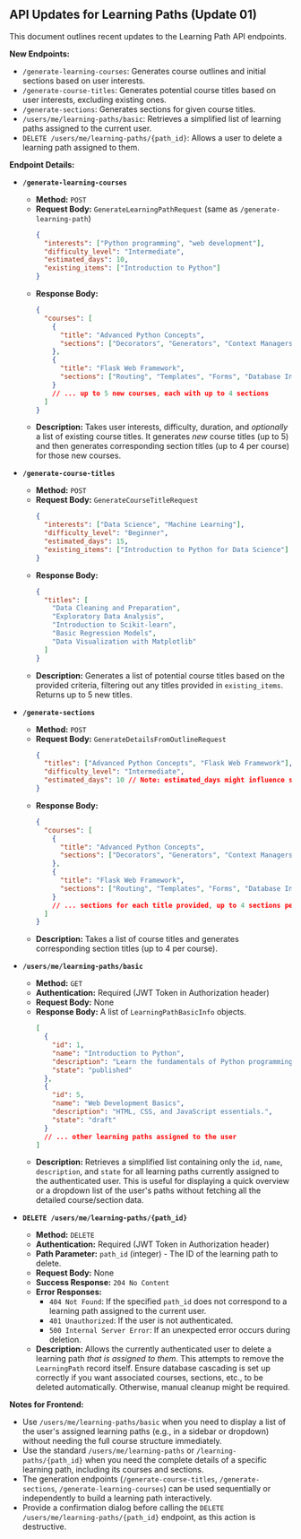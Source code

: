 ## API Updates for Learning Paths (Update 01)

This document outlines recent updates to the Learning Path API endpoints.

**New Endpoints:**

*   `/generate-learning-courses`: Generates course outlines and initial sections based on user interests.
*   `/generate-course-titles`: Generates potential course titles based on user interests, excluding existing ones.
*   `/generate-sections`: Generates sections for given course titles.
*   `/users/me/learning-paths/basic`: Retrieves a simplified list of learning paths assigned to the current user.
*   `DELETE /users/me/learning-paths/{path_id}`: Allows a user to delete a learning path assigned to them.

**Endpoint Details:**

*   **`/generate-learning-courses`**
    *   **Method:** `POST`
    *   **Request Body:** `GenerateLearningPathRequest` (same as `/generate-learning-path`)
        ```json
        {
          "interests": ["Python programming", "web development"],
          "difficulty_level": "Intermediate",
          "estimated_days": 10,
          "existing_items": ["Introduction to Python"]
        }
        ```
    *   **Response Body:**
        ```json
        {
          "courses": [
            {
              "title": "Advanced Python Concepts",
              "sections": ["Decorators", "Generators", "Context Managers", "Metaclasses"]
            },
            {
              "title": "Flask Web Framework",
              "sections": ["Routing", "Templates", "Forms", "Database Integration"]
            }
            // ... up to 5 new courses, each with up to 4 sections
          ]
        }
        ```
    *   **Description:** Takes user interests, difficulty, duration, and *optionally* a list of existing course titles. It generates *new* course titles (up to 5) and then generates corresponding section titles (up to 4 per course) for those new courses.

*   **`/generate-course-titles`**
    *   **Method:** `POST`
    *   **Request Body:** `GenerateCourseTitleRequest`
        ```json
        {
          "interests": ["Data Science", "Machine Learning"],
          "difficulty_level": "Beginner",
          "estimated_days": 15,
          "existing_items": ["Introduction to Python for Data Science"]
        }
        ```
    *   **Response Body:**
        ```json
        {
          "titles": [
            "Data Cleaning and Preparation",
            "Exploratory Data Analysis",
            "Introduction to Scikit-learn",
            "Basic Regression Models",
            "Data Visualization with Matplotlib"
          ]
        }
        ```
    *   **Description:** Generates a list of potential course titles based on the provided criteria, filtering out any titles provided in `existing_items`. Returns up to 5 new titles.

*   **`/generate-sections`**
    *   **Method:** `POST`
    *   **Request Body:** `GenerateDetailsFromOutlineRequest`
        ```json
        {
          "titles": ["Advanced Python Concepts", "Flask Web Framework"],
          "difficulty_level": "Intermediate",
          "estimated_days": 10 // Note: estimated_days might influence section detail/scope
        }
        ```
    *   **Response Body:**
        ```json
        {
          "courses": [
            {
              "title": "Advanced Python Concepts",
              "sections": ["Decorators", "Generators", "Context Managers", "Metaclasses"]
            },
            {
              "title": "Flask Web Framework",
              "sections": ["Routing", "Templates", "Forms", "Database Integration"]
            }
            // ... sections for each title provided, up to 4 sections per title
          ]
        }
        ```
    *   **Description:** Takes a list of course titles and generates corresponding section titles (up to 4 per course).

*   **`/users/me/learning-paths/basic`**
    *   **Method:** `GET`
    *   **Authentication:** Required (JWT Token in Authorization header)
    *   **Request Body:** None
    *   **Response Body:** A list of `LearningPathBasicInfo` objects.
        ```json
        [
          {
            "id": 1,
            "name": "Introduction to Python",
            "description": "Learn the fundamentals of Python programming.",
            "state": "published"
          },
          {
            "id": 5,
            "name": "Web Development Basics",
            "description": "HTML, CSS, and JavaScript essentials.",
            "state": "draft"
          }
          // ... other learning paths assigned to the user
        ]
        ```
    *   **Description:** Retrieves a simplified list containing only the `id`, `name`, `description`, and `state` for all learning paths currently assigned to the authenticated user. This is useful for displaying a quick overview or a dropdown list of the user's paths without fetching all the detailed course/section data.

*   **`DELETE /users/me/learning-paths/{path_id}`**
    *   **Method:** `DELETE`
    *   **Authentication:** Required (JWT Token in Authorization header)
    *   **Path Parameter:** `path_id` (integer) - The ID of the learning path to delete.
    *   **Request Body:** None
    *   **Success Response:** `204 No Content`
    *   **Error Responses:**
        *   `404 Not Found`: If the specified `path_id` does not correspond to a learning path assigned to the current user.
        *   `401 Unauthorized`: If the user is not authenticated.
        *   `500 Internal Server Error`: If an unexpected error occurs during deletion.
    *   **Description:** Allows the currently authenticated user to delete a learning path *that is assigned to them*. This attempts to remove the `LearningPath` record itself. Ensure database cascading is set up correctly if you want associated courses, sections, etc., to be deleted automatically. Otherwise, manual cleanup might be required.

**Notes for Frontend:**

*   Use `/users/me/learning-paths/basic` when you need to display a list of the user's assigned learning paths (e.g., in a sidebar or dropdown) without needing the full course structure immediately.
*   Use the standard `/users/me/learning-paths` or `/learning-paths/{path_id}` when you need the complete details of a specific learning path, including its courses and sections.
*   The generation endpoints (`/generate-course-titles`, `/generate-sections`, `/generate-learning-courses`) can be used sequentially or independently to build a learning path interactively.
*   Provide a confirmation dialog before calling the `DELETE /users/me/learning-paths/{path_id}` endpoint, as this action is destructive.
